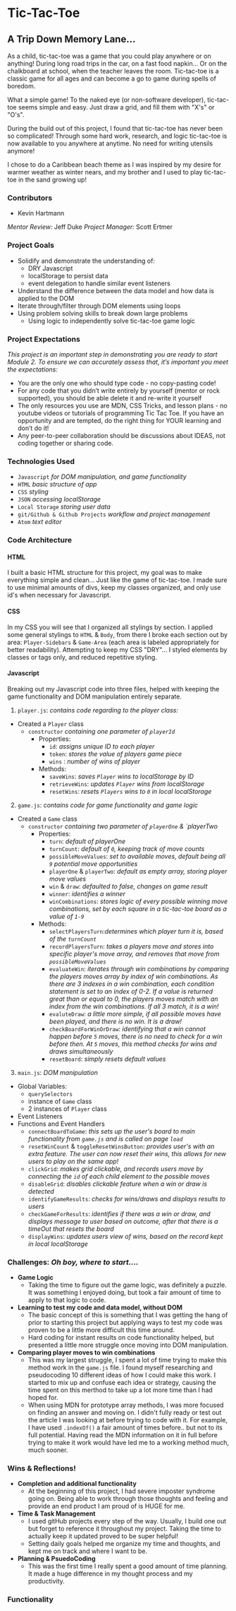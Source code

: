 # Tic-Tac-Toe

## A Trip Down Memory Lane...
  As a child, tic-tac-toe was a game that you could play anywhere or on anything! During long road trips in the car, on a fast food napkin... Or on the chalkboard at school, when the teacher leaves the room. Tic-tac-toe is a classic game for all ages and can become a go to game during spells of boredom.

  What a simple game! To the naked eye (or non-software developer), tic-tac-toe seems simple and easy. Just draw a grid, and fill them with "X's" or "O's".

  During the build out of this project, I found that tic-tac-toe has never been so complicated! Through some hard work, research, and logic tic-tac-toe is now available to you anywhere at anytime. No need for writing utensils anymore!

  I chose to do a Caribbean beach theme as I was inspired by my desire for warmer weather as winter nears, and my brother and I used to play tic-tac-toe in the sand growing up!

### Contributors
  - Kevin Hartmann

  _Mentor Review:_ Jeff Duke
  _Project Manager:_ Scott Ertmer


### Project Goals
- Solidify and demonstrate the understanding of:
  - DRY Javascript
  - localStorage to persist data
  - event delegation to handle similar event listeners
- Understand the difference between the data model and how data is applied to the DOM
- Iterate through/filter through DOM elements using loops
- Using problem solving skills to break down large problems
  - Using logic to independently solve tic-tac-toe game logic

### Project Expectations
_This project is an important step in demonstrating you are ready to start Module 2. To ensure we can accurately assess that, it’s important you meet the expectations:_

- You are the only one who should type code - no copy-pasting code!
- For any code that you didn’t write entirely by yourself (mentor or rock supported), you should be able delete it and re-write it yourself
- The only resources you use are MDN, CSS Tricks, and lesson plans - no youtube videos or tutorials of programming Tic Tac Toe. If you have an opportunity and are tempted, do the right thing for YOUR learning and don’t do it!
- Any peer-to-peer collaboration should be discussions about IDEAS, not coding together or sharing code.

### Technologies Used
- `Javascript` _for DOM manipulation, and game functionality_
- `HTML` _basic structure of app_
- `CSS` _styling_
- `JSON` _accessing localStorage_
- `Local Storage` _storing user data_
- `git/Github & Github Projects` _workflow and project management_
- `Atom` _text editor_

### Code Architecture
#### HTML
I built a basic HTML structure for this project, my goal was to make everything simple and clean... Just like the game of tic-tac-toe. I made sure to use minimal amounts of divs, keep my classes organized, and only use id's when necessary for Javascript.
#### CSS
In my CSS you will see that I organized all stylings by section. I applied some general stylings to `HTML` & `Body`, from there I broke each section out by area: `Player-Sidebars` & `Game-Area` (each area is labeled appropriately for better readability). Attempting to keep my CSS "DRY"... I styled elements by classes or tags only, and reduced repetitive styling.
#### Javascript
Breaking out my Javascript code into three files, helped with keeping the game functionality and DOM manipulation entirely separate.

1) `player.js`: _contains code regarding to the player class:_
  - Created a `Player` class
      - `constructor` _containing one parameter of `playerId`_
          - Properties:
            - `id`: _assigns unique ID to each player_
            - `token`: _stores the value of players game piece_
            - `wins` : _number of wins of player_  
          - Methods:
            - `saveWins`: _saves `Player` wins to localStorage by ID_
            - `retrieveWins`: _updates `Player` wins from localStorage_
            - `resetWins`: _resets `Players` wins to `0` in local localStorage_
2) `game.js`: _contains code for game functionality and game logic_
  - Created a `Game` class
    - `constructor` _containing two parameter of `playerOne` & `playerTwo_
        - Properties:
          - `turn`: _default of playerOne_
          - `turnCount`: _default of `0`, keeping track of move counts_
          - `possibleMoveValues`: _set to available moves, default being all `9` potential move opportunities_
          - `playerOne` & `playerTwo`: _default as empty array, storing player move values_
          - `win` & `draw`: _defaulted to false, changes on game result_
          - `winner`: _identifies a winner_
          - `winCombinations`: _stores logic of every possible winning move combinations, set by each square in a tic-tac-toe board as a value of `1-9`_
        - Methods:
          - `selectPlayersTurn`:_determines which player turn it is, based of the `turnCount`_
          - `recordPlayersTurn`: _takes a players move and stores into specific player's move array, and removes that move from  `possibleMoveValues`_
          - `evaluateWin`: _iterates through win combinations by comparing the players moves array by index of win combinations. As there are 3 indexes in a win combination, each condition statement is set to an index of 0-2. If a value is returned great than or equal to 0, the players moves match with an index from the win combinations. If all 3 match, it is a win!_
          - `evaluteDraw`: _a little more simple, if all possible moves have been played, and there is no win. It is a draw!_
          - `checkBoardForWinOrDraw`: _identifying that a win cannot happen before `5` moves, there is no need to check for a win before then. At `5` moves, this method checks for wins and draws simultaneously_
          - `resetBoard`: _simply resets default values_
3) `main.js`: _DOM manipulation_
  - Global Variables:
    - `querySelectors`
    - instance of `Game` class
    - 2 instances of `Player` class
  - Event Listeners
  - Functions and Event Handlers
    - `connectBoardToGame`: _this sets up the user's board to main functionality from `game.js` and is called on page `load`_
    - `resetWinCount` & `toggleResetWinsButton`: _provides user's with an extra feature. The user can now reset their wins, this allows for new users to play on the same app!_
    - `clickGrid`: _makes grid clickable, and records users move by connecting the `id` of each child element to the possible moves_
    - `disableGrid`: _disables clickable feature when a win or draw is detected_
    - `identifyGameResults`: _checks for wins/draws and displays results to users_
    - `checkGameForResults`: _identifies if there was a win or draw, and displays message to user based on outcome, after that there is a timeOut that resets the board_
    - `displayWins`: _updates users view of wins, based on the record kept in local localStorage_

### Challenges: _Oh boy, where to start...._
- **Game Logic**
  - Taking the time to figure out the game logic, was definitely a puzzle. It was something I enjoyed doing, but took a fair amount of time to apply to that logic to code.
- **Learning to test my code and data model, without DOM**
  - The basic concept of this is something that I was getting the hang of prior to starting this project but applying ways to test my code was proven to be a little more difficult this time around.
  - Hard coding for instant results on code functionality helped, but presented a little more struggle once moving into DOM manipulation.
- **Comparing player moves to win combinations**
  - This was my largest struggle, I spent a lot of time trying to make this method work in the `game.js` file. I found myself researching and pseudocoding 10 different ideas of how I could make this work. I started to mix up and confuse each idea or strategy, causing the time spent on this merthod to take up a lot more time than I had hoped for.
  - When using MDN for prototype array methods, I was more focused on finding an answer and moving on. I didn't fully ready or test out the article I was looking at before trying to code with it. For example, I have used `.indexOf()` a fair amount of times before.. but not to its full potential. Having read the MDN information on it in full before trying to make it work would have led me to a working method much, much sooner.

### Wins & Reflections!
- **Completion and additional functionality**
  - At the beginning of this project, I had severe imposter syndrome going on. Being able to work through those thoughts and feeling and provide an end product I am proud of is HUGE for me.
- **Time & Task Management**
  - I used gitHub projects every step of the way. Usually, I build one out but forget to reference it throughout my project. Taking the time to actually keep it updated proved to be super helpful!
  - Setting daily goals helped me organize my time and thoughts, and kept me on track and where I want to be.
- **Planning & PsuedoCoding**
  - This was the first time I really spent a good amount of time planning. It made a huge difference in my thought process and my productivity.

### Functionality
